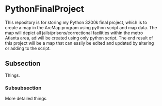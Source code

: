 # PythonFinalProject
This repository is for storing my Python 3200k final project, which is to create a map in the ArcMap program using python script and map data. The map will depict all jails/prisons/correctional facilities within the metro Atlanta area, ad will be created using only python script. The end result of this project will be a map that can easily be edited and updated by altering or adding to the script.

## Subsection
Things.

### Subsubsection
More detailed things.

